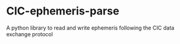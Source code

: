 # CIC-ephemeris-parse
A python library to read and write ephemeris following the CIC data exchange protocol
